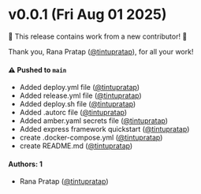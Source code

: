 # v0.0.1 (Fri Aug 01 2025)

:tada: This release contains work from a new contributor! :tada:

Thank you, Rana Pratap ([@tintupratap](https://github.com/tintupratap)), for all your work!

#### ⚠️ Pushed to `main`

- Added deploy.yml file ([@tintupratap](https://github.com/tintupratap))
- Added release.yml file ([@tintupratap](https://github.com/tintupratap))
- Added deploy.sh file ([@tintupratap](https://github.com/tintupratap))
- Added .autorc file ([@tintupratap](https://github.com/tintupratap))
- Added amber.yaml secrets file ([@tintupratap](https://github.com/tintupratap))
- Added express framework quickstart ([@tintupratap](https://github.com/tintupratap))
- create .docker-compose.yml ([@tintupratap](https://github.com/tintupratap))
- create README.md ([@tintupratap](https://github.com/tintupratap))

#### Authors: 1

- Rana Pratap ([@tintupratap](https://github.com/tintupratap))
